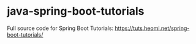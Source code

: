 # java-spring-boot-tutorials
Full source code for Spring Boot Tutorials: https://tuts.heomi.net/spring-boot-tutorials/
